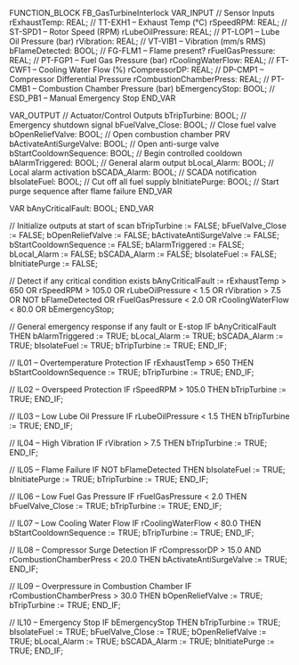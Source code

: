 FUNCTION_BLOCK FB_GasTurbineInterlock
VAR_INPUT
    // Sensor Inputs
    rExhaustTemp: REAL;          // TT-EXH1 – Exhaust Temp (°C)
    rSpeedRPM: REAL;             // ST-SPD1 – Rotor Speed (RPM)
    rLubeOilPressure: REAL;      // PT-LOP1 – Lube Oil Pressure (bar)
    rVibration: REAL;            // VT-VIB1 – Vibration (mm/s RMS)
    bFlameDetected: BOOL;        // FG-FLM1 – Flame present?
    rFuelGasPressure: REAL;      // PT-FGP1 – Fuel Gas Pressure (bar)
    rCoolingWaterFlow: REAL;     // FT-CWF1 – Cooling Water Flow (%)
    rCompressorDP: REAL;         // DP-CMP1 – Compressor Differential Pressure
    rCombustionChamberPress: REAL; // PT-CMB1 – Combustion Chamber Pressure (bar)
    bEmergencyStop: BOOL;        // ESD_PB1 – Manual Emergency Stop
END_VAR

VAR_OUTPUT
    // Actuator/Control Outputs
    bTripTurbine: BOOL;              // Emergency shutdown signal
    bFuelValve_Close: BOOL;          // Close fuel valve
    bOpenReliefValve: BOOL;          // Open combustion chamber PRV
    bActivateAntiSurgeValve: BOOL;   // Open anti-surge valve
    bStartCooldownSequence: BOOL;    // Begin controlled cooldown
    bAlarmTriggered: BOOL;           // General alarm output
    bLocal_Alarm: BOOL;              // Local alarm activation
    bSCADA_Alarm: BOOL;              // SCADA notification
    bIsolateFuel: BOOL;              // Cut off all fuel supply
    bInitiatePurge: BOOL;            // Start purge sequence after flame failure
END_VAR

VAR
    bAnyCriticalFault: BOOL;
END_VAR

// Initialize outputs at start of scan
bTripTurbine := FALSE;
bFuelValve_Close := FALSE;
bOpenReliefValve := FALSE;
bActivateAntiSurgeValve := FALSE;
bStartCooldownSequence := FALSE;
bAlarmTriggered := FALSE;
bLocal_Alarm := FALSE;
bSCADA_Alarm := FALSE;
bIsolateFuel := FALSE;
bInitiatePurge := FALSE;

// Detect if any critical condition exists
bAnyCriticalFault :=
    rExhaustTemp > 650 OR
    rSpeedRPM > 105.0 OR
    rLubeOilPressure < 1.5 OR
    rVibration > 7.5 OR
    NOT bFlameDetected OR
    rFuelGasPressure < 2.0 OR
    rCoolingWaterFlow < 80.0 OR
    bEmergencyStop;

// General emergency response if any fault or E-stop
IF bAnyCriticalFault THEN
    bAlarmTriggered := TRUE;
    bLocal_Alarm := TRUE;
    bSCADA_Alarm := TRUE;
    bIsolateFuel := TRUE;
    bTripTurbine := TRUE;
END_IF;

// IL01 – Overtemperature Protection
IF rExhaustTemp > 650 THEN
    bStartCooldownSequence := TRUE;
    bTripTurbine := TRUE;
END_IF;

// IL02 – Overspeed Protection
IF rSpeedRPM > 105.0 THEN
    bTripTurbine := TRUE;
END_IF;

// IL03 – Low Lube Oil Pressure
IF rLubeOilPressure < 1.5 THEN
    bTripTurbine := TRUE;
END_IF;

// IL04 – High Vibration
IF rVibration > 7.5 THEN
    bTripTurbine := TRUE;
END_IF;

// IL05 – Flame Failure
IF NOT bFlameDetected THEN
    bIsolateFuel := TRUE;
    bInitiatePurge := TRUE;
    bTripTurbine := TRUE;
END_IF;

// IL06 – Low Fuel Gas Pressure
IF rFuelGasPressure < 2.0 THEN
    bFuelValve_Close := TRUE;
    bTripTurbine := TRUE;
END_IF;

// IL07 – Low Cooling Water Flow
IF rCoolingWaterFlow < 80.0 THEN
    bStartCooldownSequence := TRUE;
    bTripTurbine := TRUE;
END_IF;

// IL08 – Compressor Surge Detection
IF rCompressorDP > 15.0 AND rCombustionChamberPress < 20.0 THEN
    bActivateAntiSurgeValve := TRUE;
END_IF;

// IL09 – Overpressure in Combustion Chamber
IF rCombustionChamberPress > 30.0 THEN
    bOpenReliefValve := TRUE;
    bTripTurbine := TRUE;
END_IF;

// IL10 – Emergency Stop
IF bEmergencyStop THEN
    bTripTurbine := TRUE;
    bIsolateFuel := TRUE;
    bFuelValve_Close := TRUE;
    bOpenReliefValve := TRUE;
    bLocal_Alarm := TRUE;
    bSCADA_Alarm := TRUE;
    bInitiatePurge := TRUE;
END_IF;
